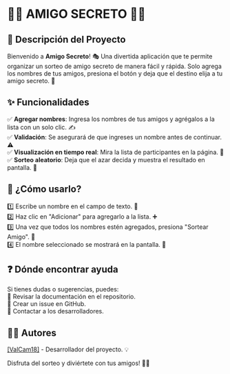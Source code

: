 # 🎁✨ AMIGO SECRETO 🎉🎊

## 📌 Descripción del Proyecto
Bienvenido a **Amigo Secreto**! 🎭 Una divertida aplicación que te permite organizar un sorteo de amigo secreto de manera fácil y rápida. 
Solo agrega los nombres de tus amigos, presiona el botón y deja que el destino elija a tu amigo secreto. 🎲

## ✨ Funcionalidades
✅ **Agregar nombres**: Ingresa los nombres de tus amigos y agrégalos a la lista con un solo clic. ✍️<br>
✅ **Validación**: Se asegurará de que ingreses un nombre antes de continuar. ⚠️<br>
✅ **Visualización en tiempo real**: Mira la lista de participantes en la página. 👀<br>
✅ **Sorteo aleatorio**: Deja que el azar decida y muestra el resultado en pantalla. 🎰<br>

## 🚀 ¿Cómo usarlo?
1️⃣ Escribe un nombre en el campo de texto. 📝<br>
2️⃣ Haz clic en "Adicionar" para agregarlo a la lista. ➕<br>
3️⃣ Una vez que todos los nombres estén agregados, presiona "Sortear Amigo". 🎯<br>
4️⃣ El nombre seleccionado se mostrará en la pantalla. 🎉<br>

## ❓ Dónde encontrar ayuda
Si tienes dudas o sugerencias, puedes:<br>
🔹 Revisar la documentación en el repositorio.<br>
🔹 Crear un issue en GitHub.<br>
🔹 Contactar a los desarrolladores.<br>

## 👨‍💻 Autores
 [[ValCam18]](https://github.com/ValCam18) - Desarrollador del proyecto. 💡<br>

Disfruta del sorteo y diviértete con tus amigos! 🥳🎁
